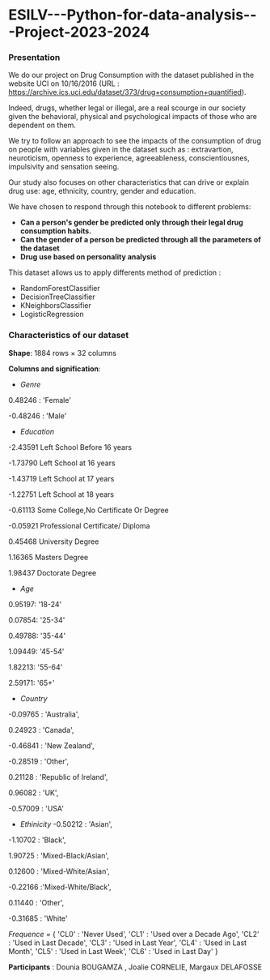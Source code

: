 # ESILV---Python-for-data-analysis---Project-2023-2024

### Presentation

We do our project on Drug Consumption with the dataset published in the website UCI on 10/16/2016 (URL : https://archive.ics.uci.edu/dataset/373/drug+consumption+quantified). 

Indeed, drugs, whether legal or illegal, are a real scourge in our society given the behavioral, physical and psychological impacts of those who are dependent on them.

We try to follow an approach to see the impacts of the consumption of drug on people with variables given in the dataset such as : extravartion, neuroticism, openness to experience, agreeableness, conscientiousnes, impulsivity and sensation seeing.

Our study also focuses on other characteristics that can drive or explain drug use: age, ethnicity, country, gender and education.

We have chosen to respond through this notebook to different problems: 

- **Can a person's gender be predicted only through their legal drug consumption habits.**
- **Can the gender of a person be predicted through all the parameters of the dataset**
- **Drug use based on personality analysis**

This dataset allows us to apply differents method of prediction :

- RandomForestClassifier
- DecisionTreeClassifier
- KNeighborsClassifier
- LogisticRegression

### Characteristics of our dataset

**Shape**: 1884 rows × 32 columns

**Columns and signification**:

- *Genre*

0.48246 : 'Female'

-0.48246 : 'Male'

- *Education*
 
-2.43591	Left School Before 16 years
  
-1.73790	Left School at 16 years	

-1.43719	Left School at 17 years	

-1.22751	Left School at 18 years	

-0.61113	Some College,No Certificate Or Degree	

-0.05921	Professional Certificate/ Diploma	

0.45468	University Degree	

1.16365	Masters Degree	

1.98437	Doctorate Degree	

- *Age*
  
0.95197: '18-24'
  
0.07854: '25-34'

0.49788: '35-44'

1.09449: '45-54'

1.82213: '55-64'

2.59171: '65+'

- *Country*

-0.09765 : 'Australia',

0.24923 : 'Canada',

-0.46841 : 'New Zealand',

-0.28519 : 'Other',

0.21128 : 'Republic of Ireland',

0.96082 : 'UK',
     
-0.57009 : 'USA'

- *Ethinicity*
-0.50212 : 'Asian',
  
-1.10702 : 'Black',

1.90725 : 'Mixed-Black/Asian',

0.12600 : 'Mixed-White/Asian',

-0.22166 :'Mixed-White/Black',

0.11440 : 'Other',

-0.31685 : 'White'

*Frequence* = {
     'CL0' : 'Never Used',
     'CL1' : 'Used over a Decade Ago',
     'CL2'  : 'Used in Last Decade',
     'CL3' :  'Used in Last Year',
     'CL4'  : 'Used in Last Month',
     'CL5' :  'Used in Last Week',
     'CL6' :  'Used in Last Day'
}


**Participants** : Dounia BOUGAMZA , Joalie CORNELIE, Margaux DELAFOSSE
